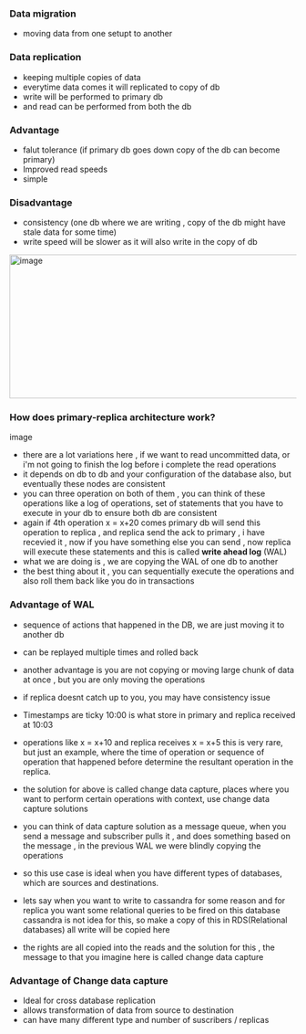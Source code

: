 ### Data migration
- moving data from one setupt to another

### Data replication 
- keeping multiple copies of data
- everytime data comes it will replicated to copy of db
- write will be performed to primary db
- and read can be performed from both the db

### Advantage
- falut tolerance (if primary db goes down copy of the db can become primary)
- Improved read speeds
- simple

### Disadvantage
- consistency (one db where we are writing , copy of the db might have stale data for some time)
- write speed will be slower as it will also write in the copy of db

<img width="617" height="252" alt="image" src="https://github.com/user-attachments/assets/fa954a0a-f3f2-4b79-90c8-aaec0732772a" />

### How does primary-replica architecture work?
image
- there are a lot variations here , if we want to read uncommitted data, or i'm not going to finish the log before i complete the read operations
- it depends on db to db and your configuration of the database also, but eventually these nodes are consistent
- you can three operation on both of them , you can think of these operations like a log of operations, set of statements that you have to execute in your db to ensure both db are consistent
- again if 4th operation x = x+20 comes primary db will send this operation to replica , and replica send the ack to primary , i have recevied it , now if you have something else you can send , now replica will execute these statements and this is called **write ahead log** (WAL)
- what we are doing is , we are copying the WAL of one db to another
- the best thing about it , you can sequentially execute the operations and also roll them back like you do in transactions

### Advantage of WAL
- sequence of actions that happened in the DB, we are just moving it to another db
- can be replayed multiple times and rolled back
- another advantage is you are not copying or moving large chunk of data at once , but you are only moving the operations

- if replica doesnt catch up to you, you may have consistency issue
- Timestamps are ticky 10:00 is what store in primary and replica received at 10:03
- operations like x = x+10 and replica receives x = x+5 this is very rare, but just an example,  where the time of operation or sequence of operation that happened before determine the resultant operation in the replica.
- the solution for above is called change data capture, places where you want to perform certain operations with context, use change data capture solutions
- you can think of data capture solution as a message queue, when you send a message and subscriber pulls it , and does something based on the message , in the previous WAL we were blindly copying the operations
- so this use case is ideal when you have different types of databases, which are sources and destinations.
- lets say when you want to write to cassandra for some reason and for replica you want some relational queries to be fired on this database cassandra is not idea for this, so make a copy of this in RDS(Relational databases) all write will be copied here
- the rights are all copied into the reads and the solution for this , the message to that you imagine here is called change data capture

### Advantage of Change data capture 
- Ideal for cross database replication
- allows transformation of data from source to destination
- can have many different type and number of suscribers / replicas
